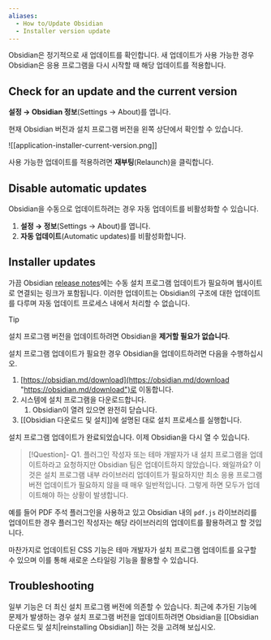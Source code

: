 ```yaml
---
aliases:
  - How to/Update Obsidian
  - Installer version update
---
```


Obsidian은 정기적으로 새 업데이트를 확인합니다. 새 업데이트가 사용 가능한 경우 Obsidian은 응용 프로그램을 다시 시작할 때 해당 업데이트를 적용합니다.

## Check for an update and the current version

**설정 → Obsidian 정보**(Settings -> About)를 엽니다.

현재 Obsidian 버전과 설치 프로그램 버전을 왼쪽 상단에서 확인할 수 있습니다.

![[application-installer-current-version.png]]

사용 가능한 업데이트를 적용하려면 **재부팅**(Relaunch)을 클릭합니다.

## Disable automatic updates

Obsidian을 수동으로 업데이트하려는 경우 자동 업데이트를 비활성화할 수 있습니다.

1. **설정 → 정보**(Settings -> About)를 엽니다.
2. **자동 업데이트**(Automatic updates)를 비활성화합니다.

## Installer updates

가끔 Obsidian [release notes](https://obsidian.md/changelog/)에는 수동 설치 프로그램 업데이트가 필요하며 웹사이트로 연결되는 링크가 포함됩니다. 이러한 업데이트는 Obsidian의 구조에 대한 업데이트를 다루며 자동 업데이트 프로세스 내에서 처리할 수 없습니다.

> [!tip] 
> 설치 프로그램 버전을 업데이트하려면 Obsidian을 **제거할 필요가 없습니다**.

설치 프로그램 업데이트가 필요한 경우 Obsidian을 업데이트하려면 다음을 수행하십시오.

1. [https://obsidian.md/download](https://obsidian.md/download "https://obsidian.md/download")로 이동합니다.
2. 시스템에 설치 프로그램을 다운로드합니다.
    1. Obsidian이 열려 있으면 완전히 닫습니다.
3. [[Obsidian 다운로드 및 설치]]에 설명된 대로 설치 프로세스를 실행합니다.

설치 프로그램 업데이트가 완료되었습니다. 이제 Obsidian을 다시 열 수 있습니다.

> [!Question]- Q1. 플러그인 작성자 또는 테마 개발자가 내 설치 프로그램을 업데이트하라고 요청하지만 Obsidian 팀은 업데이트하지 않았습니다. 왜일까요?
> 이것은 설치 프로그램 내부 라이브러리 업데이트가 필요하지만 최소 응용 프로그램 버전 업데이트가 필요하지 않을 때 매우 일반적입니다. 그렇게 하면 모두가 업데이트해야 하는 상황이 발생합니다.
>
예를 들어 PDF 주석 플러그인을 사용하고 있고 Obsidian 내의 `pdf.js` 라이브러리를 업데이트한 경우 플러그인 작성자는 해당 라이브러리의 업데이트를 활용하려고 할 것입니다.
>
마찬가지로 업데이트된 CSS 기능은 테마 개발자가 설치 프로그램 업데이트를 요구할 수 있으며 이를 통해 새로운 스타일링 기능을 활용할 수 있습니다.

## Troubleshooting

일부 기능은 더 최신 설치 프로그램 버전에 의존할 수 있습니다. 최근에 추가된 기능에 문제가 발생하는 경우 설치 프로그램 버전을 업데이트하려면 Obsidian을 [[Obsidian 다운로드 및 설치|reinstalling Obsidian]] 하는 것을 고려해 보십시오.

